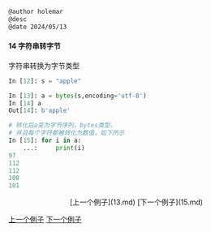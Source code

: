 ```markdown
@author holemar
@desc 
@date 2024/05/13
```

#### 14  字符串转字节　　

字符串转换为字节类型

```python
In [12]: s = "apple"                                                            

In [13]: a = bytes(s,encoding='utf-8')   
In [14] a 
Out[14]: b'apple'

# 转化后a变为字节序列，bytes类型，
# 并且每个字符都被转化为数值，如下所示
In [15]: for i in a: 
    ...:     print(i)                                                                       
97
112
112
108
101
```


<center>[上一个例子](13.md)    [下一个例子](15.md)</center>


[上一个例子](13.md)    [下一个例子](15.md)